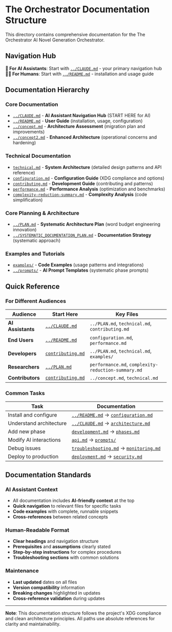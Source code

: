 # The Orchestrator Documentation Structure

This directory contains comprehensive documentation for the The Orchestrator AI Novel Generation Orchestrator.

## Navigation Hub

**🤖 For AI Assistants**: Start with [`../CLAUDE.md`](../CLAUDE.md) - your primary navigation hub  
**👨‍💻 For Humans**: Start with [`../README.md`](../README.md) - installation and usage guide

## Documentation Hierarchy

### Core Documentation
- [`../CLAUDE.md`](../CLAUDE.md) - **AI Assistant Navigation Hub** (START HERE for AI)
- [`../README.md`](../README.md) - **User Guide** (installation, usage, configuration)
- [`../concept.md`](../concept.md) - **Architecture Assessment** (migration plan and improvements)
- [`../concept2.md`](../concept2.md) - **Enhanced Architecture** (operational concerns and hardening)

### Technical Documentation
- [`technical.md`](technical.md) - **System Architecture** (detailed design patterns and API reference)
- [`configuration.md`](configuration.md) - **Configuration Guide** (XDG compliance and options)
- [`contributing.md`](contributing.md) - **Development Guide** (contributing and patterns)
- [`performance.md`](performance.md) - **Performance Analysis** (optimization and benchmarks)
- [`complexity-reduction-summary.md`](complexity-reduction-summary.md) - **Complexity Analysis** (code simplification)

### Core Planning & Architecture  
- [`../PLAN.md`](../PLAN.md) - **Systematic Architecture Plan** (word budget engineering innovation)
- [`../SYSTEMATIC_DOCUMENTATION_PLAN.md`](../SYSTEMATIC_DOCUMENTATION_PLAN.md) - **Documentation Strategy** (systematic approach)

### Examples and Tutorials
- [`examples/`](examples/) - **Code Examples** (usage patterns and integrations)
- [`../prompts/`](../prompts/) - **AI Prompt Templates** (systematic phase prompts)

## Quick Reference

### For Different Audiences

| Audience | Start Here | Key Files |
|----------|------------|-----------|
| **AI Assistants** | [`../CLAUDE.md`](../CLAUDE.md) | `../PLAN.md`, `technical.md`, `contributing.md` |
| **End Users** | [`../README.md`](../README.md) | `configuration.md`, `performance.md` |
| **Developers** | [`contributing.md`](contributing.md) | `../PLAN.md`, `technical.md`, `examples/` |
| **Researchers** | [`../PLAN.md`](../PLAN.md) | `performance.md`, `complexity-reduction-summary.md` |
| **Contributors** | [`contributing.md`](contributing.md) | `../concept.md`, `technical.md` |

### Common Tasks

| Task | Documentation |
|------|---------------|
| Install and configure | [`../README.md`](../README.md) → [`configuration.md`](configuration.md) |
| Understand architecture | [`../CLAUDE.md`](../CLAUDE.md) → [`architecture.md`](architecture.md) |
| Add new phase | [`development.md`](development.md) → [`phases.md`](phases.md) |
| Modify AI interactions | [`api.md`](api.md) → [`prompts/`](prompts/) |
| Debug issues | [`troubleshooting.md`](troubleshooting.md) → [`monitoring.md`](monitoring.md) |
| Deploy to production | [`deployment.md`](deployment.md) → [`security.md`](security.md) |

## Documentation Standards

### AI Assistant Context
- All documentation includes **AI-friendly context** at the top
- **Quick navigation** to relevant files for specific tasks
- **Code examples** with complete, runnable snippets
- **Cross-references** between related concepts

### Human-Readable Format
- **Clear headings** and navigation structure
- **Prerequisites** and **assumptions** clearly stated
- **Step-by-step instructions** for complex procedures
- **Troubleshooting sections** with common solutions

### Maintenance
- **Last updated** dates on all files
- **Version compatibility** information
- **Breaking changes** highlighted in updates
- **Cross-reference validation** during updates

---

**Note**: This documentation structure follows the project's XDG compliance and clean architecture principles. All paths use absolute references for clarity and maintainability.